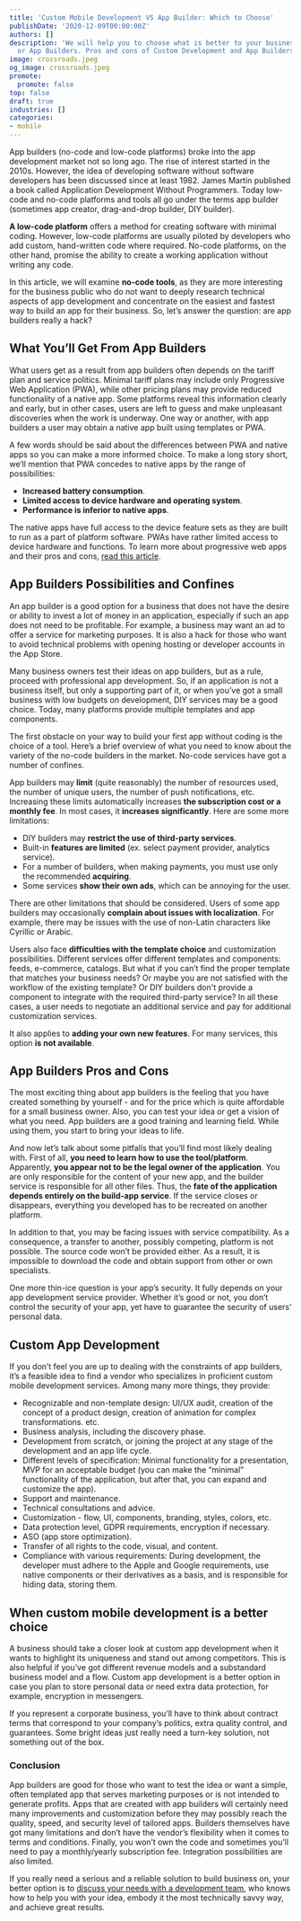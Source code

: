 ```yaml
---
title: 'Custom Mobile Development VS App Builder: Which to Choose'
publishDate: '2020-12-09T00:00:00Z'
authors: []
description: 'We will help you to choose what is better to your business: Custom Development
  or App Builders. Pros and cons of Custom Development and App Builders.'
image: crossroads.jpeg
og_image: crossroads.jpeg
promote:
  promote: false
top: false
draft: true
industries: []
categories:
- mobile
---
```

App builders (no-code and low-code platforms) broke into the app development market not so long ago. The rise of interest started in the 2010s. However, the idea of developing software without software developers has been discussed since at least 1982. James Martin published a book called Application Development Without Programmers. Today low-code and no-code platforms and tools all go under the terms app builder (sometimes app creator, drag-and-drop builder, DIY builder).

**A low-code platform** offers a method for creating software with minimal coding. However, low-code platforms are usually piloted by developers who add custom, hand-written code where required. No-code platforms, on the other hand, promise the ability to create a working application without writing any code.

In this article, we will examine **no-code tools**, as they are more interesting for the business public who do not want to deeply research technical aspects of app development and concentrate on the easiest and fastest way to build an app for their business. So, let’s answer the question: are app builders really a hack?

## What You’ll Get From App Builders

What users get as a result from app builders often depends on the tariff plan and service politics. Minimal tariff plans may include only Progressive Web Application (PWA), while other pricing plans may provide reduced functionality of a native app. Some platforms reveal this information clearly and early, but in other cases, users are left to guess and make unpleasant discoveries when the work is underway. One way or another, with app builders a user may obtain a native app built using templates or PWA.

A few words should be said about the differences between PWA and native apps so you can make a more informed choice. To make a long story short, we’ll mention that PWA concedes to native apps by the range of possibilities:

* **Increased battery consumption**.
* **Limited access to device hardware and operating system**.
* **Performance is inferior to native apps**.

The native apps have full access to the device feature sets as they are built to run as a part of platform software. PWAs have rather limited access to device hardware and functions. To learn more about progressive web apps and their pros and cons, <a href="https://anadea.info/blog/progressive-web-apps">read this article</a>.

## App Builders Possibilities and Confines

An app builder is a good option for a business that does not have the desire or ability to invest a lot of money in an application, especially if such an app does not need to be profitable. For example, a business may want an ad to offer a service for marketing purposes. It is also a hack for those who want to avoid technical problems with opening hosting or developer accounts in the App Store.

Many business owners test their ideas on app builders, but as a rule, proceed with professional app development. So, if an application is not a business itself, but only a supporting part of it, or when you’ve got a small business with low budgets on development, DIY services may be a good choice. Today, many platforms provide multiple templates and app components.

The first obstacle on your way to build your first app without coding is the choice of a tool. Here’s a brief overview of what you need to know about the variety of the no-code builders in the market. No-code services have got a number of confines.

App builders may **limit** (quite reasonably) the number of resources used, the number of unique users, the number of push notifications, etc. Increasing these limits automatically increases **the subscription cost or a monthly fee**. In most cases, it **increases significantly**. Here are some more limitations:

* DIY builders may **restrict the use of third-party services**.
* Built-in **features are limited** (ex. select payment provider, analytics service).
* For a number of builders, when making payments, you must use only the recommended **acquiring**.
* Some services **show their own ads**, which can be annoying for the user.

There are other limitations that should be considered. Users of some app builders may occasionally **complain about issues with localization**. For example, there may be issues with the use of non-Latin characters like Cyrillic or Arabic.

Users also face **difficulties with the template choice** and customization possibilities. Different services offer different templates and components: feeds, e-commerce, catalogs. But what if you can’t find the proper template that matches your business needs? Or maybe you are not satisfied with the workflow of the existing template? Or DIY builders don't provide a component to integrate with the required third-party service? In all these cases, a user needs to negotiate an additional service and pay for additional customization services.

It also applies to **adding your own new features**. For many services, this option **is not available**.

## App Builders Pros and Cons

The most exciting thing about app builders is the feeling that you have created something by yourself - and for the price which is quite affordable for a small business owner. Also, you can test your idea or get a vision of what you need. App builders are a good training and learning field. While using them, you start to bring your ideas to life.

And now let’s talk about some pitfalls that you’ll find most likely dealing with. First of all, **you need to learn how to use the tool/platform**. Apparently, **you appear not to be the legal owner of the application**. You are only responsible for the content of your new app, and the builder service is responsible for all other files. Thus, the **fate of the application depends entirely on the build-app service**. If the service closes or disappears, everything you developed has to be recreated on another platform.

In addition to that, you may be facing issues with service compatibility. As a consequence, a transfer to another, possibly competing, platform is not possible. The source code won’t be provided either. As a result, it is impossible to download the code and obtain support from other or own specialists.

One more thin-ice question is your app’s security. It fully depends on your app development service provider. Whether it’s good or not, you don’t control the security of your app, yet have to guarantee the security of users’ personal data.


## Custom App Development

If you don’t feel you are up to dealing with the constraints of app builders, it’s a feasible idea to find a vendor who specializes in proficient custom mobile development services. Among many more things, they provide:

* Recognizable and non-template design: UI/UX audit, creation of the concept of a product design, creation of animation for complex transformations. etc.
* Business analysis, including the discovery phase.
* Development from scratch, or joining the project at any stage of the development and an app life cycle.
* Different levels of specification: Minimal functionality for a presentation, MVP for an acceptable budget (you can make the “minimal” functionality of the application, but after that, you can expand and customize the app).
* Support and maintenance.
* Technical consultations and advice.
* Customization - flow, UI, components, branding, styles, colors, etc.
* Data protection level, GDPR requirements, encryption if necessary.
* ASO (app store optimization).
* Transfer of all rights to the code, visual, and content.
* Compliance with various requirements: During development, the developer must adhere to the Apple and Google requirements, use native components or their derivatives as a basis, and is responsible for hiding data, storing them.

## When custom mobile development is a better choice

A business should take a closer look at custom app development when it wants to highlight its uniqueness and stand out among competitors. This is also helpful if you’ve got different revenue models and a substandard business model and a flow. Custom app development is a better option in case you plan to store personal data or need extra data protection, for example, encryption in messengers.

If you represent a corporate business, you’ll have to think about contract terms that correspond to your company’s politics, extra quality control, and guarantees. Some bright ideas just really need a turn-key solution, not something out of the box.


### Conclusion

App builders are good for those who want to test the idea or want a simple, often templated app that serves marketing purposes or is not intended to generate profits. Apps that are created with app builders will certainly need many improvements and customization before they may possibly reach the quality, speed, and security level of tailored apps. Builders themselves have got many limitations and don’t have the vendor’s flexibility when it comes to terms and conditions. Finally, you won’t own the code and sometimes you’ll need to pay a monthly/yearly subscription fee. Integration possibilities are also limited.

If you really need a serious and a reliable solution to build business on, your better option is to <a href="https://anadea.info/free-project-estimate"> discuss your needs with a development team</a>, who knows how to help you with your idea, embody it the most technically savvy way, and achieve great results.
